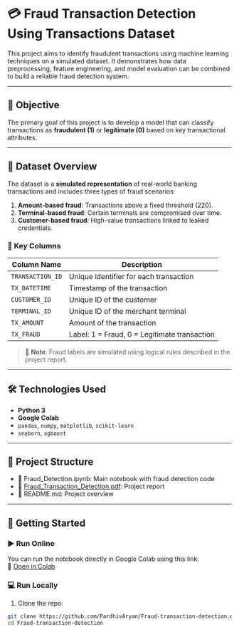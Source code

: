# 💳 Fraud Transaction Detection Using Transactions Dataset

This project aims to identify fraudulent transactions using machine learning techniques on a simulated dataset. It demonstrates how data preprocessing, feature engineering, and model evaluation can be combined to build a reliable fraud detection system.

---

## 📌 Objective

The primary goal of this project is to develop a model that can classify transactions as **fraudulent (1)** or **legitimate (0)** based on key transactional attributes.

---

## 🧾 Dataset Overview

The dataset is a **simulated representation** of real-world banking transactions and includes three types of fraud scenarios:

1. **Amount-based fraud**: Transactions above a fixed threshold (220).
2. **Terminal-based fraud**: Certain terminals are compromised over time.
3. **Customer-based fraud**: High-value transactions linked to leaked credentials.

### 🔑 Key Columns

| Column Name     | Description                                       |
|-----------------|---------------------------------------------------|
| `TRANSACTION_ID`| Unique identifier for each transaction            |
| `TX_DATETIME`   | Timestamp of the transaction                      |
| `CUSTOMER_ID`   | Unique ID of the customer                         |
| `TERMINAL_ID`   | Unique ID of the merchant terminal                |
| `TX_AMOUNT`     | Amount of the transaction                         |
| `TX_FRAUD`      | Label: 1 = Fraud, 0 = Legitimate transaction      |

> 🔎 **Note**: Fraud labels are simulated using logical rules described in the project report.

---

## 🛠️ Technologies Used

- **Python 3**
- **Google Colab**
- `pandas`, `numpy`, `matplotlib`, `scikit-learn`
- `seaborn`, `xgboost`

---

## 📂 Project Structure

- 📓 Fraud_Detection.ipynb: Main notebook with fraud detection code  
- 📄 [Fraud_Transaction_Detection.pdf](https://github.com/PardhivAryan/Fraud-transaction-detection/blob/main/Fraud_Transaction_Detection.pdf): Project report  
- 📘 README.md: Project overview


---

## 🚀 Getting Started

### ▶️ Run Online
You can run the notebook directly in Google Colab using this link:  
🔗 [Open in Colab](https://colab.research.google.com/drive/1SWdFF9pAzddAHH_ZcF66NHjhl5uoot2C)

### 💻 Run Locally
1. Clone the repo:
```bash
git clone https://github.com/PardhivAryan/Fraud-transaction-detection.git
cd Fraud-transaction-detection

